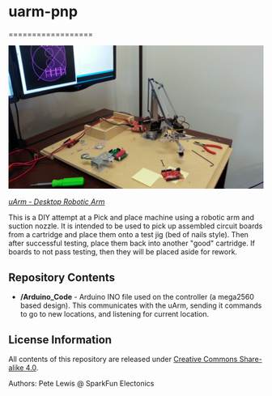 # uarm-pnp
==================

![Petes desk early on](https://raw.githubusercontent.com/lewispg228/uarm-pnp/master/Pictures/uarm_2_7_2017.jpg)  

[*uArm - Desktop Robotic Arm*](https://www.sparkfun.com/products/13663)

This is a DIY attempt at a Pick and place machine using a robotic arm and suction nozzle. It is intended to be used to pick up assembled circuit boards from a cartridge and place them onto a test jig (bed of nails style). Then after successful testing, place them back into another "good" cartridge. If boards to not pass testing, then they will be placed aside for rework.


Repository Contents
-------------------

* **/Arduino_Code** - Arduino INO file used on the controller (a mega2560 based design). This communicates with the uArm, sending it commands to go to new locations, and listening for current location.

License Information
-------------------

All contents of this repository are released under [Creative Commons Share-alike 4.0](http://creativecommons.org/licenses/by-sa/4.0/).

Authors: Pete Lewis @ SparkFun Electonics
